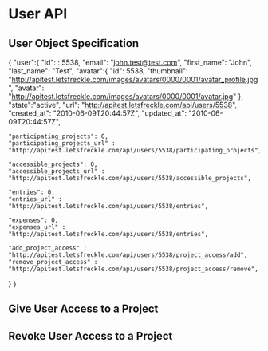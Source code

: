 # User API

## User Object Specification

{
  "user":{
    "id": : 5538,
    "email": "john.test@test.com",
    "first_name": "John",
    "last_name": "Test",
    "avatar":{
      "id": 5538,
      "thumbnail": "http://apitest.letsfreckle.com/images/avatars/0000/0001/avatar_profile.jpg",
      "avatar": "http://apitest.letsfreckle.com/images/avatars/0000/0001/avatar.jpg"
    },
    "state":"active",
    "url": "http://apitest.letsfreckle.com/api/users/5538",
    "created_at": "2010-06-09T20:44:57Z",
    "updated_at": "2010-06-09T20:44:57Z",

    "participating_projects": 0,
    "participating_projects_url" : "http://apitest.letsfreckle.com/api/users/5538/participating_projects",

    "accessible_projects": 0,
    "accessible_projects_url" : "http://apitest.letsfreckle.com/api/users/5538/accessible_projects",

    "entries": 0,
    "entries_url" : "http://apitest.letsfreckle.com/api/users/5538/entries",

    "expenses": 0,
    "expenses_url" : "http://apitest.letsfreckle.com/api/users/5538/entries",

    "add_project_access" : "http://apitest.letsfreckle.com/api/users/5538/project_access/add",
    "remove_project_access" : "http://apitest.letsfreckle.com/api/users/5538/project_access/remove",
  }
}

## Give User Access to a Project
## Revoke User Access to a Project